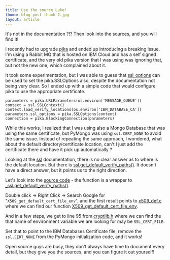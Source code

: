 ```yaml
---
title: Use the source Luke!
thumb: blog-post-thumb-2.jpg
layout: article
---
```


It's not in the documentation ?!? Then look into the sources, and you will find it!

I recently had to upgrade [pika](https://pika.readthedocs.io/en/stable/) and ended up introducing a breaking issue. I'm using a Rabbit MQ that is hosted on IBM Cloud and has a self signed certificate, and the very old pika version that I was using was ignoring that, but not the new one, which complained about it.

It took some experimentation, but I was able to guess that [ssl_options](https://pika.readthedocs.io/en/stable/modules/parameters.html?highlight=URLParameters#pika.connection.URLParameters.ssl_options) can be used to set the pika.SSLOptions also, despite the documentation not being very clear. So I ended up with a simple code that would configure pika to use the appropriate certificate. 

```
parameters = pika.URLParameters(os.environ['MESSAGE_QUEUE'])
context = ssl.SSLContext()
context.load_verify_locations(os.environ['IBM_DATABASE_CA'])
parameters.ssl_options = pika.SSLOptions(context)
connection = pika.BlockingConnection(parameters)
```

While this works, I realized that I was using also a Mongo Database that was using the same certificate, but PyMongo was using `ssl.CERT_NONE` to avoid the same issue.
Instead of repeating the same approach, I wondered, what about the default directory/certificate location, can't I just add the certificate there and have it pick up automatically ?

Looking at the [ssl](https://docs.python.org/3/library/ssl.html) documentation, there is no clear answer as to where is the default location. But there is [ssl.get_default_verify_paths()](https://docs.python.org/3/library/ssl.html#ssl.get_default_verify_paths). It doesn't have a direct answer, but it points us to the right direction.

Let's look into the [source code](https://github.com/python/cpython/blob/5c3201e146b251017cd77202015f47912ddcb980/Lib/ssl.py#L441) - the function is a wrapper to [_ssl.get_default_verify_paths()](https://github.com/python/cpython/blob/e91b0a7139d4a4cbd2351ccb5cd021a100cf42d2/Modules/_ssl.c#L5204).

Double click -> Right Click -> Search Google for "`X509_get_default_cert_file_env`", and the first result points to [x509_def.c](https://docs.huihoo.com/doxygen/openssl/1.0.1c/x509__def_8c.html) where we can find our function [X509_get_default_cert_file_env](https://docs.huihoo.com/doxygen/openssl/1.0.1c/x509__def_8c.html#a73455f8271ee6b251eb99bfac8246e31).

And in a few steps, we get to line 95 from [cryptlib.h](https://docs.huihoo.com/doxygen/openssl/1.0.1c/cryptlib_8h_source.html) where we can find the that name of environment variable we are looking for may be `SSL_CERT_FILE`.  

Set that to point to the IBM Databases Certificate file, remove the `ssl.CERT_NONE` from the PyMongo initialization code, and it works!

Open source guys are busy, they don't always have time to document every detail, but they give you the sources, and you can figure it out yourself!
